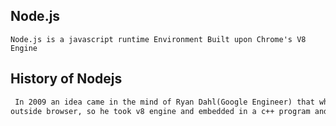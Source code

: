 ## Node.js

``Node.js is a javascript runtime Environment Built upon Chrome's V8 Engine``

## History of Nodejs
```txt
 In 2009 an idea came in the mind of Ryan Dahl(Google Engineer) that why not run javascript
outside browser, so he took v8 engine and embedded in a c++ program and called it Node.exe later then came to be known as Node.js
```
